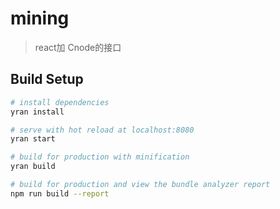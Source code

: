 # mining

> react加 Cnode的接口

## Build Setup

``` bash
# install dependencies
yran install

# serve with hot reload at localhost:8080
yran start

# build for production with minification
yran build

# build for production and view the bundle analyzer report
npm run build --report
```